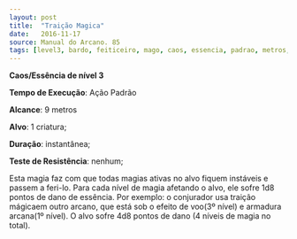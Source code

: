 ```yaml
---
layout: post
title:  "Traição Magica"
date:   2016-11-17
source: Manual do Arcano. 85
tags: [level3, bardo, feiticeiro, mago, caos, essencia, padrao, metros, criatura, instantanea, nenhum]
---
```


**Caos/Essência de nível 3**

**Tempo de Execução**: Ação Padrão

**Alcance**: 9 metros

**Alvo**: 1 criatura;

**Duração**: instantânea;

**Teste de Resistência**: nenhum;

Esta magia faz com que todas magias 
ativas no alvo fiquem instáveis e passem a 
feri-lo. Para cada nível de magia afetando 
o alvo, ele sofre 1d8 pontos de dano de 
essência. Por exemplo: o conjurador usa 
traição mágicaem outro arcano, que está 
sob o efeito de voo(3º nível) e armadura 
arcana(1º nível). O alvo sofre 4d8 pontos de dano (4 níveis de magia no total).